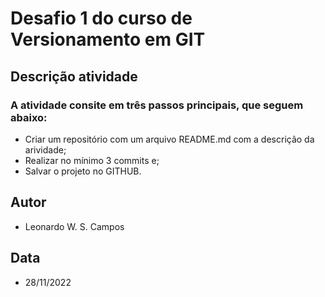 # Desafio 1 do curso de Versionamento em GIT

## Descrição atividade

### A atividade consite em três passos principais, que seguem abaixo:
- Criar um repositório com um arquivo README.md com a descrição da arividade;
- Realizar no mínimo 3 commits e;
- Salvar o projeto no GITHUB.

## Autor 
 - Leonardo W. S. Campos
 
 ## Data
 - 28/11/2022
